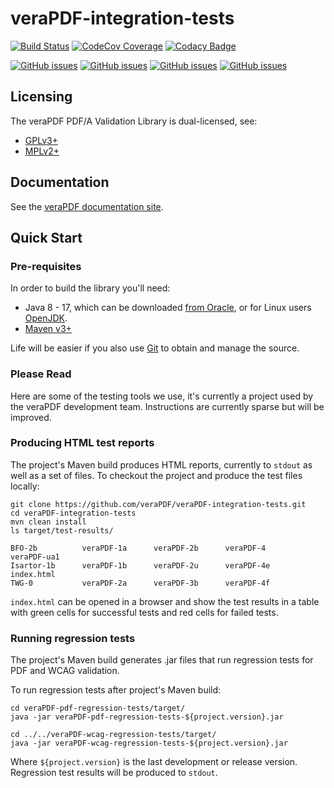 veraPDF-integration-tests
=========================

[![Build Status](https://jenkins.openpreservation.org/job/veraPDF/job/1.25/job/integration-tests-arlington/badge/icon)](https://jenkins.openpreservation.org/job/veraPDF/job/1.25/job/integration-tests-arlington/ "OPF Jenkins")
[![CodeCov Coverage](https://img.shields.io/codecov/c/github/veraPDF/veraPDF-integration-tests.svg)](https://codecov.io/gh/veraPDF/veraPDF-integration-tests/ "CodeCov coverage")
[![Codacy Badge](https://app.codacy.com/project/badge/Grade/8d54ee7467f14bf5844b91081981f6ee)](https://app.codacy.com/gh/veraPDF/veraPDF-integration-tests/dashboard?utm_source=gh&utm_medium=referral&utm_content=&utm_campaign=Badge_grade "Codacy coverage")

[![GitHub issues](https://img.shields.io/github/issues/veraPDF/veraPDF-library.svg)](https://github.com/veraPDF/veraPDF-library/issues "Open issues on GitHub")
[![GitHub issues](https://img.shields.io/github/issues-closed/veraPDF/veraPDF-library.svg)](https://github.com/veraPDF/veraPDF-library/issues?q=is%3Aissue+is%3Aclosed "Closed issues on GitHub")
[![GitHub issues](https://img.shields.io/github/issues-pr/veraPDF/veraPDF-integration-tests.svg)](https://github.com/veraPDF/veraPDF-integration-tests/pulls "Open pull requests on GitHub")
[![GitHub issues](https://img.shields.io/github/issues-pr-closed/veraPDF/veraPDF-integration-tests.svg)](https://github.com/veraPDF/veraPDF-integration-tests/pulls?q=is%3Apr+is%3Aclosed "Closed pull requests on GitHub")

Licensing
---------
The veraPDF PDF/A Validation Library is dual-licensed, see:

 - [GPLv3+](LICENSE.GPL "GNU General Public License, version 3")
 - [MPLv2+](LICENSE.MPL "Mozilla Public License, version 2.0")

Documentation
-------------
See the [veraPDF documentation site](http://docs.verapdf.org/).

Quick Start
-----------
### Pre-requisites

In order to build the library you'll need:

 * Java 8 - 17, which can be downloaded [from Oracle](https://www.oracle.com/technetwork/java/javase/downloads/index.html), or for Linux users [OpenJDK](https://openjdk.java.net/install/index.html).
 * [Maven v3+](https://maven.apache.org/)

Life will be easier if you also use [Git](https://git-scm.com/) to obtain and manage the source.

### Please Read

Here are some of the testing tools we use, it's currently a project used by
the veraPDF development team. Instructions are currently sparse but will be
improved.

### Producing HTML test reports

The project's Maven build produces HTML reports, currently to `stdout` as well
as a set of files. To checkout the project and produce the test files locally:

    git clone https://github.com/veraPDF/veraPDF-integration-tests.git
    cd veraPDF-integration-tests
    mvn clean install
    ls target/test-results/

    BFO-2b          veraPDF-1a      veraPDF-2b      veraPDF-4       veraPDF-ua1
    Isartor-1b      veraPDF-1b      veraPDF-2u      veraPDF-4e      index.html
    TWG-0           veraPDF-2a      veraPDF-3b      veraPDF-4f

`index.html` can be opened in a browser and show the test results in a table with
green cells for successful tests and red cells for failed tests.

### Running regression tests

The project's Maven build generates .jar files that run regression tests for PDF and WCAG validation. 

To run regression tests after project's Maven build:

    cd veraPDF-pdf-regression-tests/target/
    java -jar veraPDF-pdf-regression-tests-${project.version}.jar

    cd ../../veraPDF-wcag-regression-tests/target/
    java -jar veraPDF-wcag-regression-tests-${project.version}.jar

Where `${project.version}` is the last development or release version. 
Regression test results will be produced to `stdout`.